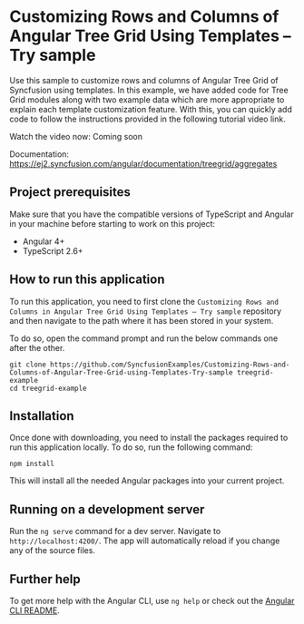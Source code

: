 # Customizing Rows and Columns of Angular Tree Grid Using Templates – Try sample

Use this sample to customize rows and columns of Angular Tree Grid of Syncfusion using templates.
In this example, we have added code for Tree Grid modules along with two example data which are more appropriate to explain each template customization feature. With this, you can quickly add code to follow the instructions provided in the following tutorial video link.

Watch the video now: Coming soon

Documentation: https://ej2.syncfusion.com/angular/documentation/treegrid/aggregates 

## Project prerequisites
Make sure that you have the compatible versions of TypeScript and Angular in your machine before starting to work on this project:
* Angular 4+
* TypeScript 2.6+

## How to run this application
To run this application, you need to first clone the `Customizing Rows and Columns in Angular Tree Grid Using Templates – Try sample` repository and then navigate to the path where it has been stored in your system.

To do so, open the command prompt and run the below commands one after the other.

```
git clone https://github.com/SyncfusionExamples/Customizing-Rows-and-Columns-of-Angular-Tree-Grid-using-Templates-Try-sample treegrid-example
cd treegrid-example
```

## Installation
Once done with downloading, you need to install the packages required to run this application locally. To do so, run the following command:

```
npm install
```
This will install all the needed Angular packages into your current project.

## Running on a development server
Run the `ng serve` command for a dev server. Navigate to `http://localhost:4200/`. The app will automatically reload if you change any of the source files.

## Further help

To get more help with the Angular CLI, use `ng help` or check out the [Angular CLI README](https://github.com/angular/angular-cli/blob/master/README.md).
